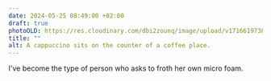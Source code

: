 ```yaml
---
date: 2024-05-25 08:49:00 +02:00
draft: true
photoOLD: https://res.cloudinary.com/dbi2zounq/image/upload/v1716619738/hflkp6nlf7dwgkecbjri.jpg
title: ""
alt: A cappuccino sits on the counter of a coffee place.
---
```


I've become the type of person who asks to froth her own micro foam.
